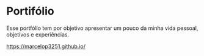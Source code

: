 # Portifólio

Esse portfólio tem por objetivo apresentar um pouco da minha vida pessoal, objetivos e experiências.

https://marcelop3251.github.io/